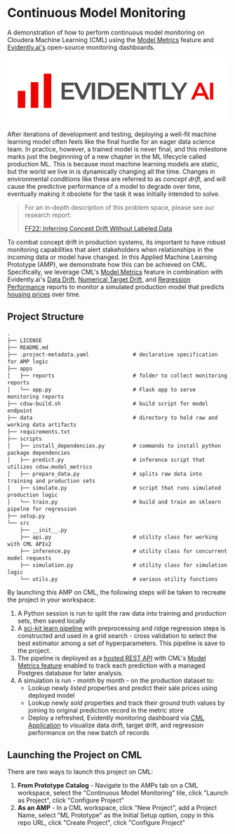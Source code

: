 # Continuous Model Monitoring

A demonstration of how to perform continuous model monitoring on Cloudera Machine Learning (CML) using the [Model Metrics](https://docs.cloudera.com/machine-learning/cloud/model-metrics/topics/ml-enabling-model-metrics.html) feature and [Evidently.ai's](https://evidentlyai.com/) open-source monitoring dashboards.

![](data/images/evidently_ai_logo_fi.png)

After iterations of development and testing, deploying a well-fit machine learning model often feels like the final hurdle for an eager data science team. In practice, however, a trained model is never final, and this milestone marks just the beginnning of a new chapter in the ML lifecycle called production ML. This is because most machine learning models are static, but the world we live in is dynamically changing all the time. Changes in environmental conditions like these are referred to as _concept drift,_ and will cause the predictive performance of a model to degrade over time, eventually making it obsolete for the task it was initially intended to solve.

> For an in-depth description of this problem space, please see our research report:
>
> [FF22: Inferring Concept Drift Without Labeled Data](https://concept-drift.fastforwardlabs.com/)

To combat concept drift in production systems, its important to have robust monitoring capabilities that alert stakeholders when relationships in the incoming data or model have changed. In this Applied Machine Learning Prototype (AMP), we demonstrate how this can be achieved on CML. Specifically, we leverage CML's [Model Metrics](https://docs.cloudera.com/machine-learning/cloud/model-metrics/topics/ml-enabling-model-metrics.html) feature in combination with Evidently.ai's [Data Drift](https://docs.evidentlyai.com/reports/data-drift), [Numerical Target Drift](https://docs.evidentlyai.com/reports/num-target-drift), and [Regression Performance](https://docs.evidentlyai.com/reports/reg-performance) reports to monitor a simulated production model that predicts [housing prices](https://www.kaggle.com/harlfoxem/housesalesprediction) over time.

## Project Structure

```
.
├── LICENSE
├── README.md
├── .project-metadata.yaml              # declarative specification for AMP logic
├── apps
│   ├── reports                         # folder to collect monitoring reports
│   └── app.py                          # Flask app to serve monitoring reports
├── cdsw-build.sh                       # build script for model endpoint
├── data                                # directory to hold raw and working data artifacts
├── requirements.txt
├── scripts
│   ├── install_dependencies.py         # commands to install python package dependencies
│   ├── predict.py                      # inference script that utilizes cdsw.model_metrics
│   ├── prepare_data.py                 # splits raw data into training and production sets
│   ├── simulate.py                     # script that runs simulated production logic
│   └── train.py                        # build and train an sklearn pipelne for regression
├── setup.py
└── src
    ├── __init__.py
    ├── api.py                          # utility class for working with CML APIv2
    ├── inference.py                    # utility class for concurrent model requests
    ├── simulation.py                   # utility class for simulation logic
    └── utils.py                        # various utility functions
```

By launching this AMP on CML, the following steps will be taken to recreate the project in your workspace:

1. A Python session is run to split the raw data into training and production sets, then saved locally
2. A [sci-kit learn pipeline](https://scikit-learn.org/stable/modules/generated/sklearn.pipeline.Pipeline.html) with preprocessing and ridge regression steps is constructed and used in a grid search - cross validation to select the best estimator among a set of hyperparameters. This pipeline is save to the project.
3. The pipeline is deployed as a [hosted REST API](https://docs.cloudera.com/machine-learning/cloud/models/topics/ml-models.html) with CML's [Model Metrics feature](https://docs.cloudera.com/machine-learning/cloud/model-metrics/topics/ml-enabling-model-metrics.html) enabled to track each prediction with a managed Postgres database for later analysis.
4. A simulation is run - month by month - on the production dataset to:
   - Lookup newly _listed_ properties and predict their sale prices using deployed model
   - Lookup newly _sold_ properties and track their ground truth values by joining to original prediction record in the metric store
   - Deploy a refreshed, Evidently monitoring dashboard via [CML Application](https://docs.cloudera.com/machine-learning/cloud/applications/topics/ml-applications-c.html) to visualize data drift, target drift, and regression performance on the new batch of records

## Launching the Project on CML

There are two ways to launch this project on CML:

1. **From Prototype Catalog** - Navigate to the AMPs tab on a CML workspace, select the "Continuous Model Monitoring" tile, click "Launch as Project", click "Configure Project"
2. **As an AMP** - In a CML workspace, click "New Project", add a Project Name, select "ML Prototype" as the Initial Setup option, copy in this repo URL, click "Create Project", click "Configure Project"
